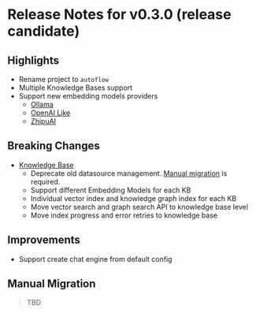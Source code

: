 # Release Notes for v0.3.0 (release candidate)

## Highlights

- Rename project to `autoflow`
- Multiple Knowledge Bases support
- Support new embedding models providers
  - [Ollama](../embedding-model.mdx#ollama)
  - [OpenAI Like](../embedding-model.mdx#openai-like)
  - [ZhipuAI](../embedding-model.mdx#zhipuai)

## Breaking Changes

- [Knowledge Base](/docs/knowledge-base)
    - Deprecate old datasource management. [Manual migration](#manual-migration) is required.
    - Support different Embedding Models for each KB
    - Individual vector index and knowledge graph index for each KB
    - Move vector search and graph search API to knowledge base level
    - Move index progress and error retries to knowledge base

## Improvements

- Support create chat engine from default config


## Manual Migration

> TBD
